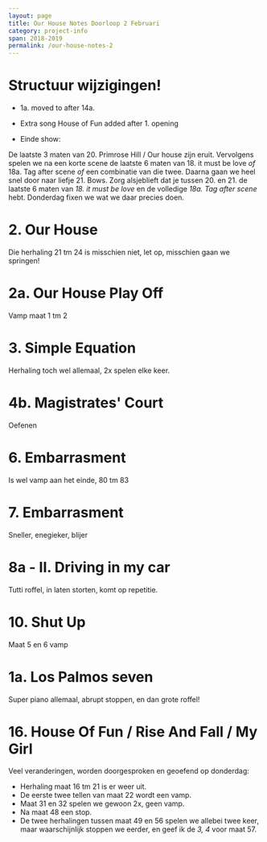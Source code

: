 ```yaml
---
layout: page
title: Our House Notes Doorloop 2 Februari
category: project-info
span: 2018-2019
permalink: /our-house-notes-2
---
```



# Structuur wijzigingen!

- 1a. moved to after 14a.
- Extra song House of Fun added after 1. opening

- Einde show:

De laatste 3 maten van 20. Primrose Hill / Our house zijn eruit. Vervolgens
spelen we na een korte scene de laatste 6 maten van 18. it must be love _of_
18a. Tag after scene _of_ een combinatie van die twee. Daarna gaan we heel snel
door naar liefje 21. Bows.  Zorg alsjeblieft dat je tussen 20. en 21. de
laatste 6 maten van _18. it must be love_ en de volledige _18a. Tag after
scene_ hebt. Donderdag fixen we wat we daar precies doen.


# 2. Our House

Die herhaling 21 tm 24 is misschien niet, let op, misschien gaan we springen!

# 2a. Our House Play Off

Vamp maat 1 tm 2

# 3. Simple Equation

Herhaling toch wel allemaal, 2x spelen elke keer.


# 4b. Magistrates' Court

Oefenen

# 6. Embarrasment

Is wel vamp aan het einde, 80 tm 83

# 7. Embarrasment 

Sneller, enegieker, blijer

# 8a - II. Driving in my car

Tutti roffel, in laten storten, komt op repetitie.

# 10. Shut Up

Maat 5 en 6 vamp

# 1a. Los Palmos seven

Super piano allemaal, abrupt stoppen, en dan grote roffel!

# 16. House Of Fun / Rise And Fall / My Girl

Veel veranderingen, worden doorgesproken en geoefend op donderdag:

- Herhaling maat 16 tm 21 is er weer uit.
- De eerste twee tellen van maat 22 wordt een vamp.
- Maat 31 en 32 spelen we gewoon 2x, geen vamp.
- Na maat 48 een stop. 
- De twee herhalingen tussen maat 49 en 56 spelen we allebei twee keer, maar waarschijnlijk stoppen we eerder, en geef ik de _3, 4_ voor maat 57. 
